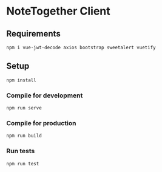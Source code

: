 # NoteTogether Client

## Requirements
```
npm i vue-jwt-decode axios bootstrap sweetalert vuetify
```

## Setup
```
npm install
```

### Compile for development
```
npm run serve
```

### Compile for production
```
npm run build
```

### Run tests
```
npm run test
```

